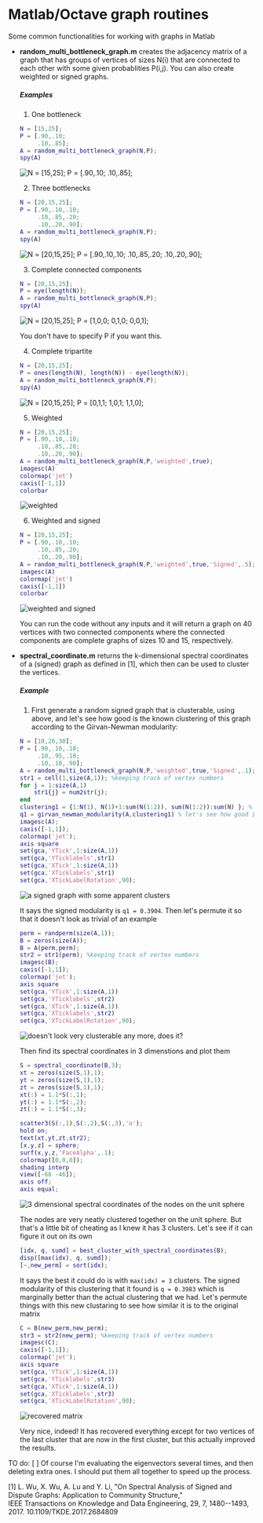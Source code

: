 # Matlab/Octave graph routines
Some common functionalities for working with graphs in Matlab
- **random_multi_bottleneck_graph.m** creates the adjacency matrix of a graph that has groups of vertices of sizes N(i) that are connected to each other with some given probablities P(i,j). You can also create weighted or signed graphs.
	
	##### Examples 
    1. One bottleneck
    ```matlab
	N = [15,25];
	P = [.90,.10; 
		 .10,.85];
	A = random_multi_bottleneck_graph(N,P); 
	spy(A)
	```
	![N = [15,25]; 
	P = [.90,.10; 
		 .10,.85];](/images/random_multi_bottleneck_simple_graph_ex1.png)
	
	2. Three bottlenecks
	```matlab
	N = [20,15,25];
	P = [.90,.10,.10; 
		 .10,.85,.20; 
		 .10,.20,.90];
	A = random_multi_bottleneck_graph(N,P); 
	spy(A)
	```
	![N = [20,15,25];
	P = [.90,.10,.10; 
		 .10,.85,.20; 
		 .10,.20,.90];](/images/random_multi_bottleneck_simple_graph_ex2.png)

	3. Complete connected components
	 ```matlab
	N = [20,15,25];
	P = eye(length(N));
	A = random_multi_bottleneck_graph(N,P); 
	spy(A)
	```
	![N = [20,15,25];
	P = [1,0,0; 
		 0,1,0; 
		 0,0,1];](/images/random_multi_bottleneck_simple_graph_ex3.png)
	
	You don't have to specify P if you want this.
		 
	4. Complete tripartite
	```matlab
	N = [20,15,25];
	P = ones(length(N), length(N)) - eye(length(N));
	A = random_multi_bottleneck_graph(N,P); 
	spy(A)
	```
	![N = [20,15,25];
	P = [0,1,1; 
		 1,0,1; 
		 1,1,0];](/images/random_multi_bottleneck_simple_graph_ex4.png)

	5. Weighted 
	```matlab
	N = [20,15,25];
	P = [.90,.10,.10; 
		 .10,.85,.20; 
		 .10,.20,.90];
	A = random_multi_bottleneck_graph(N,P,'weighted',true); 
	imagesc(A)
	colormap('jet')
	caxis([-1,1])
	colorbar
	```
	![weighted](/images/random_multi_bottleneck_simple_graph_ex5.png)
	
	6. Weighted and signed 
	```matlab
	N = [20,15,25];
	P = [.90,.10,.10; 
		 .10,.85,.20; 
		 .10,.20,.90];
	A = random_multi_bottleneck_graph(N,P,'weighted',true,'Signed',.5); 
	imagesc(A)
	colormap('jet')
	caxis([-1,1])
	colorbar
	```
	![weighted and signed](/images/random_multi_bottleneck_simple_graph_ex6.png)
	
	You can run the code without any inputs and it will return a graph on 40 vertices with two connected components where the connected components are complete graphs of sizes 10 and 15, respectively.
	
- **spectral_coordinate.m** returns the k-dimensional spectral coordinates of a (signed) graph as defined in [1], which then can be used to cluster the vertices.
	##### Example
	1. First generate a random signed graph that is clusterable, using above, and let's see how good is the known clustering of this graph according to the Girvan-Newman modularity:
	```matlab
	N = [10,20,30];
	P = [.90,.10,.10; 
	     .10,.95,.10; 
	     .10,.10,.90];
	A = random_multi_bottleneck_graph(N,P,'weighted',true,'Signed',.1);
	str1 = cell(1,size(A,1)); %keeping track of vertex numbers
	for j = 1:size(A,1)
	    str1{j} = num2str(j);
	end
	clustering1 = {1:N(1), N(1)+1:sum(N(1:2)), sum(N(1:2)):sum(N) }; % this is the known clustering
	q1 = girvan_newman_modularity(A,clustering1) % let's see how good it is
	imagesc(A);
    caxis([-1,1]);
    colormap('jet');
    axis square
    set(gca,'YTick',1:size(A,1))
    set(gca,'YTicklabels',str1)
    set(gca,'XTick',1:size(A,1))
    set(gca,'XTicklabels',str1)
    set(gca,'XTickLabelRotation',90);
	```
	![a signed graph with some apparent clusters](/images/spectral_coordinate_ex1.png)
	
	It says the signed modularity is `q1 = 0.3904`. Then let's permute it so that it doesn't look as trivial of an example
	```matlab
	perm = randperm(size(A,1));
	B = zeros(size(A));
	B = A(perm,perm);
	str2 = str1(perm); %keeping track of vertex numbers
	imagesc(B);
    caxis([-1,1]);
    colormap('jet');
    axis square
    set(gca,'YTick',1:size(A,1))
    set(gca,'YTicklabels',str2)
    set(gca,'XTick',1:size(A,1))
    set(gca,'XTicklabels',str2)
    set(gca,'XTickLabelRotation',90);
	```
	![doesn't look very clusterable any more, does it?](/images/spectral_coordinate_ex2.png)
		
	Then find its spectral coordinates in 3 dimenstions and plot them
	```matlab
	S = spectral_coordinate(B,3); 
	xt = zeros(size(S,1),1);
	yt = zeros(size(S,1),1);
	zt = zeros(size(S,1),1);
	xt(:) = 1.1*S(:,1);
	yt(:) = 1.1*S(:,2);
	zt(:) = 1.1*S(:,3);

	scatter3(S(:,1),S(:,2),S(:,3),'o');
	hold on;
	text(xt,yt,zt,str2);
	[x,y,z] = sphere;
	surf(x,y,z,'FaceAlpha',.1);
	colormap([0,0,0]);
	shading interp
	view([-68 -46]);
	axis off;
	axis equal;
	```
	![3 dimensional spectral coordinates of the nodes on the unit sphere](/images/spectral_coordinate_ex3.png)
	
	The nodes are very neatly clustered together on the unit sphere. But that's a little bit of cheating as I knew it has 3 clusters. Let's see if it can figure it out on its own
	```matlab
	[idx, q, sumd] = best_cluster_with_spectral_coordinates(B);
	disp([max(idx), q, sumd]);
	[~,new_perm] = sort(idx);
	```
	
	It says the best it could do is with `max(idx) = 3` clusters. The signed modularity of this clustering that it found is `q = 0.3983` which is marginally better than the actual clustering that we had. Let's permute things with this new clustaring to see how similar it is to the original matrix
	```matlab
	C = B(new_perm,new_perm);
	str3 = str2(new_perm); %keeping track of vertex numbers
	imagesc(C);
    caxis([-1,1]);
    colormap('jet');
    axis square
    set(gca,'YTick',1:size(A,1))
    set(gca,'YTicklabels',str3)
    set(gca,'XTick',1:size(A,1))
    set(gca,'XTicklabels',str3)
    set(gca,'XTickLabelRotation',90);
	```
	
	![recovered matrix](/images/spectral_coordinate_ex4.png)
	
	Very nice, indeed! It has recovered everything except for two vertices of the last cluster that are now in the first cluster, but this actually improved the results.

TO do: 
	[ ] Of course I'm evaluating the eigenvectors several times, and then deleting extra ones. I should put them all together to speed up the process.

[1] L. Wu, X. Wu, A. Lu and Y. Li, 
       "On Spectral Analysis of Signed and Dispute Graphs: Application
       to  Community Structure,"  
       IEEE Transactions on Knowledge and Data Engineering, 
       29, 7, 1480--1493, 2017.
       10.1109/TKDE.2017.2684809
